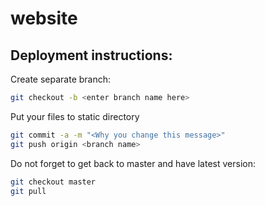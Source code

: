 # website

## Deployment instructions:

Create separate branch:
```bash
git checkout -b <enter branch name here>
```
Put your files to static directory
```bash
git commit -a -m "<Why you change this message>"
git push origin <branch name>
```

Do not forget to get back to master and have latest version:
```bash
git checkout master
git pull
```
